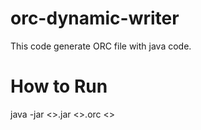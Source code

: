 # orc-dynamic-writer


This code generate ORC file with java code. 

# How to Run

java -jar <<target-jar-file>>.jar <<output-file>>.orc <<row-count>>

